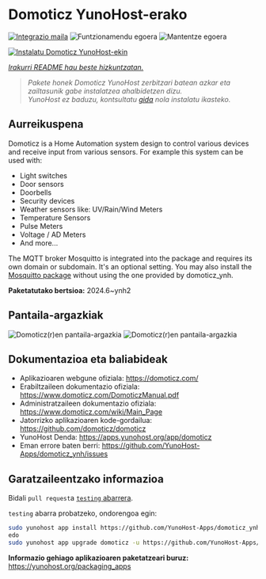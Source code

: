 <!--
Ohart ongi: README hau automatikoki sortu da <https://github.com/YunoHost/apps/tree/master/tools/readme_generator>ri esker
EZ editatu eskuz.
-->

# Domoticz YunoHost-erako

[![Integrazio maila](https://dash.yunohost.org/integration/domoticz.svg)](https://ci-apps.yunohost.org/ci/apps/domoticz/) ![Funtzionamendu egoera](https://ci-apps.yunohost.org/ci/badges/domoticz.status.svg) ![Mantentze egoera](https://ci-apps.yunohost.org/ci/badges/domoticz.maintain.svg)

[![Instalatu Domoticz YunoHost-ekin](https://install-app.yunohost.org/install-with-yunohost.svg)](https://install-app.yunohost.org/?app=domoticz)

*[Irakurri README hau beste hizkuntzatan.](./ALL_README.md)*

> *Pakete honek Domoticz YunoHost zerbitzari batean azkar eta zailtasunik gabe instalatzea ahalbidetzen dizu.*  
> *YunoHost ez baduzu, kontsultatu [gida](https://yunohost.org/install) nola instalatu ikasteko.*

## Aurreikuspena

Domoticz is a Home Automation system design to control various devices and receive input from various sensors.
For example this system can be used with: 

* Light switches
* Door sensors
* Doorbells
* Security devices
* Weather sensors like: UV/Rain/Wind Meters
* Temperature Sensors
* Pulse Meters
* Voltage / AD Meters
* And more...


The MQTT broker Mosquitto is integrated into the package and requires its own domain or subdomain. It's an optional setting.
You may also install the [Mosquitto package](https://github.com/YunoHost-Apps/mosquitto_ynh) without using the one provided by domoticz_ynh.

**Paketatutako bertsioa:** 2024.6~ynh2

## Pantaila-argazkiak

![Domoticz(r)en pantaila-argazkia](./doc/screenshots/domoticz_Switches_screen.png)
![Domoticz(r)en pantaila-argazkia](./doc/screenshots/domoticz_floorplan_machineon.png)

## Dokumentazioa eta baliabideak

- Aplikazioaren webgune ofiziala: <https://domoticz.com/>
- Erabiltzaileen dokumentazio ofiziala: <https://www.domoticz.com/DomoticzManual.pdf>
- Administratzaileen dokumentazio ofiziala: <https://www.domoticz.com/wiki/Main_Page>
- Jatorrizko aplikazioaren kode-gordailua: <https://github.com/domoticz/domoticz>
- YunoHost Denda: <https://apps.yunohost.org/app/domoticz>
- Eman errore baten berri: <https://github.com/YunoHost-Apps/domoticz_ynh/issues>

## Garatzaileentzako informazioa

Bidali `pull request`a [`testing` abarrera](https://github.com/YunoHost-Apps/domoticz_ynh/tree/testing).

`testing` abarra probatzeko, ondorengoa egin:

```bash
sudo yunohost app install https://github.com/YunoHost-Apps/domoticz_ynh/tree/testing --debug
edo
sudo yunohost app upgrade domoticz -u https://github.com/YunoHost-Apps/domoticz_ynh/tree/testing --debug
```

**Informazio gehiago aplikazioaren paketatzeari buruz:** <https://yunohost.org/packaging_apps>
